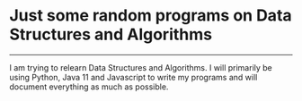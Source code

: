 # Just some random programs on Data Structures and Algorithms

-------------------------------------------------------------

I am trying to relearn Data Structures and Algorithms. I will primarily be using Python, Java 11 and Javascript to write my programs and will document everything as much as possible.
